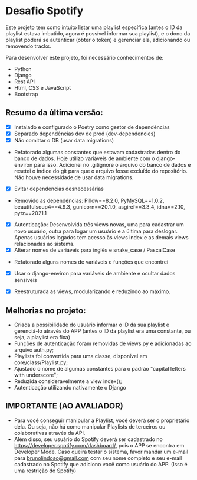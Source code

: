 # Desafio Spotify

Este projeto tem como intuito listar uma playlist específica (antes o ID da playlist estava imbutido, agora é possível informar sua playlist), e o dono da playlist poderá se autenticar (obter o token) e gerenciar ela, adicionando ou removendo tracks.

Para desenvolver este projeto, foi necessário conhecimentos de:

- Python
- Django
- Rest API
- Html, CSS e JavaScript
- Bootstrap

## Resumo da última versão:

- [x]  Instalado e configurado o Poetry como gestor de dependências
- [x]  Separado dependências dev de prod (dev-dependencies)
- [x]  Não comittar o DB (usar data migrations)
- Refatorado algumas constantes que estavam cadastradas dentro do banco de dados. Hoje utilizo variáveis de ambiente com o django-environ para isso. Adicionei no .gitignore o arquivo do banco de dados e resetei o indice do git para que o arquivo fosse excluído do repositório. Não houve necessidade de usar data migrations.
- [x]  Evitar dependencias desnecessárias
- Removido as dependências: Pillow==8.2.0, PyMySQL==1.0.2, beautifulsoup4==4.9.3, gunicorn==20.1.0, asgiref==3.3.4, idna==2.10, pytz==2021.1
- [x]  Autenticação: Desenvolvida três views novas, uma para cadastrar um novo usuário, outra para logar um usuário e a última para deslogar. Apenas usuários logados tem acesso às views index e as demais views relacionadas ao sistema.
- [x]  Alterar nomes de variáveis para inglês e snake_case / PascalCase
- Refatorado alguns nomes de variáveis e funções que encontrei
- [x]  Usar o django-environ para variáveis de ambiente e ocultar dados sensíveis 
- [x]  Reestruturada as views, modularizando e reduzindo ao máximo.


## Melhorias no projeto:

- Criada a possibilidade do usuário informar o ID da sua playlist e gerenciá-lo através do APP (antes o ID da playlist era uma constante, ou seja, a playlist era fixa)
- Funções de autenticação foram removidas de views.py e adicionadas ao arquivo auth.py;
- Playlists foi convertida para uma classe, disponível em core/class/Playlist.py;
- Ajustado o nome de algumas constantes para o padrão "capital letters with underscore";
- Reduzida consideravelmente a view index();
- Autenticação utilizando nativamente o Django

## IMPORTANTE (AO AVALIADOR)
- Para você conseguir manipular a Playlist, você deverá ser o proprietário dela. Ou seja, não há como manipular Playlists de terceiros ou colaborativas através da API.
- Além disso, seu usuário do Spotify deverá ser cadastrado no https://developer.spotify.com/dashboard/, pois o APP se encontra em Developer Mode. Caso queira testar o sistema, favor mandar um e-mail para <brunolindoso@gmail.com> com seu nome completo e seu e-mail cadastrado no Spotify que adiciono você como usuário do APP. (Isso é uma restrição do Spotify)
